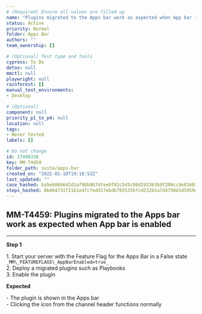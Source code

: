```yaml
---
# (Required) Ensure all values are filled up
name: "Plugins migrated to the Apps bar work as expected when App bar is enabled"
status: Active
priority: Normal
folder: Apps Bar
authors: ""
team_ownership: []

# (Optional) Test type and tools
cypress: To Do
detox: null
mmctl: null
playwright: null
rainforest: []
manual_test_environments: 
- Desktop

# (Optional)
component: null
priority_p1_to_p4: null
location: null
tags: 
- Never tested
labels: []

# Do not change
id: 17498338
key: MM-T4459
folder_path: suite/apps-bar
created_on: "2022-01-10T19:18:53Z"
last_updated: ""
case_hashed: ba5eb06b642d1af86b9674fee0f82c545c06d292363b9f200cc9e8160341eae6cb1c5b3c97c47d1072dc9061983ec4e4
steps_hashed: 0b494731f11b1e47cfedd17ebdb7035356fcd232b5a7d4750d1d59594ce279cfe33a021ad0c68b79f92e8f0f799fd44d
---
```


## MM-T4459: Plugins migrated to the Apps bar work as expected when App bar is enabled

---

**Step 1**

1\. Start your server with the Feature Flag for the Apps Bar in a False state `_MM\_FEATUREFLAGS\_AppBarEnabled=true_`\
2\. Deploy a migrated plugins such as Playbooks\
3\. Enable the plugin

**Expected**

\- The plugin is shown in the Apps bar \
\- Clicking the icon from the channel header functions normally
